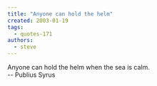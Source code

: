 ```yaml
---
title: "Anyone can hold the helm"
created: 2003-01-19
tags: 
  - quotes-171
authors: 
  - steve
---
```


Anyone can hold the helm when the sea is calm.  
\-- Publius Syrus
